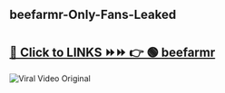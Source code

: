 
 ## beefarmr-Only-Fans-Leaked

# <h2><a href="https://clipsfans.com/beefarmr&ref=git">🔗 Click to LINKS ⏩⏩ 👉 🟢 beefarmr </a></h2>

<a href="https://clipsfans.com/beefarmr&ref=git" rel="nofollow" data-target="animated-image.originalLink"><img src="https://i.ibb.co.com/xMMVF88/686577567.gif" alt="Viral Video Original" style="max-width: 100%; display: inline-block;" data-target="animated-image.originalImage"></a>

